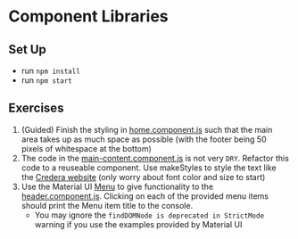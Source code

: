 # Component Libraries

## Set Up
- run `npm install`
- run `npm start`

## Exercises
1. (Guided) Finish the styling in [home.component.js](src/components/home.component.js) such that the main area takes up as much space as possible (with the footer being 50 pixels of whitespace at the bottom)
1. The code in the [main-content.component.js](src/components/main/main-content.component.js) is not very `DRY`.  Refactor this code to a reuseable component. Use makeStyles to style the text like the [Credera website](credera.com) (only worry about font color and size to start)
1. Use the Material UI [Menu](https://material-ui.com/components/menus/#menus) to give functionality to the [header.component.js](src/components/header/header.component.js).  Clicking on each of the provided menu items should print the Menu item title to the console.
     - You may ignore the `findDOMNode is deprecated in StrictMode` warning if you use the examples provided by Material UI